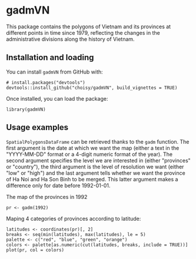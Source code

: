 # gadmVN 

This package contains the polygons of Vietnam and its provinces at different
points in time since 1979, reflecting the changes in the administrative
divisions along the history of Vietnam.

## Installation and loading

You can install `gadmVN` from GitHub with:

```{r eval = FALSE}
# install.packages("devtools")
devtools::install_github("choisy/gadmVN", build_vignettes = TRUE)
```

Once installed, you can load the package:

```{r}
library(gadmVN)
```


## Usage examples

`SpatialPolygonsDataFrame` can be retrieved thanks to the `gadm` function. The
first argument is the date at which we want the map (either a text in the
"YYYY-MM-DD" format or a 4-digit numeric format of the year). The second
argument specifies the level we are interested in (either "provinces" or
"country"), the third argument is the level of resolution we want (either "low"
or "high") and the last argument tells whether we want the province of Ha Noi
and Ha Son Binh to be merged. This latter argument makes a difference only for
date before 1992-01-01.

The map of the provinces in 1992

```{r}
pr <- gadm(1992)
```

Maping 4 categories of provinces according to latitude:

```{r}
latitudes <- coordinates(pr)[, 2]
breaks <- seq(min(latitudes), max(latitudes), le = 5)
palette <- c("red", "blue", "green", "orange")
colors <- palette[as.numeric(cut(latitudes, breaks, include = TRUE))]
plot(pr, col = colors)
```

